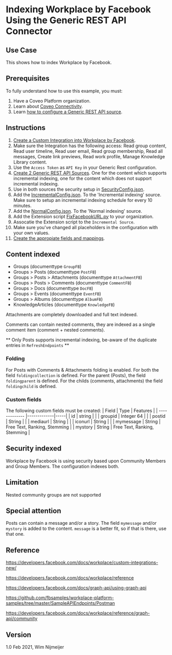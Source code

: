 # Indexing Workplace by Facebook Using the Generic REST API Connector

## Use Case
This shows how to index Workplace by Facebook.

## Prerequisites
To fully understand how to use this example, you must:
1. Have a Coveo Platform organization.
2. Learn about [Coveo Connectivity](https://docs.coveo.com/en/1702/).
3. Learn [how to configure a Generic REST API source](https://docs.coveo.com/en/1896/).

## Instructions
1. [Create a Custom Integration into Workplace by Facebook](https://developers.facebook.com/docs/workplace/custom-integrations-new/).
2. Make sure the Integration has the following access: Read group content, Read user timeline, Read user email, Read group membership, Read all messages, Create link previews, Read work profile, Manage Knowledge Library content.
3. Use the `Access Token` as `API Key` in your Generic Rest configuration.
4. [Create 2 Generic REST API Sources](https://docs.coveo.com/en/1896/). One for the content which supports incremental indexing, one for the content which does not support incremental indexing. 
5. Use in both sources the security setup in [SecurityConfig.json](https://github.com/coveooss/connectivity-library/blob/master/WorkplaceByFacebook/index/SecurityConfig.json). 
6. Add the  [IncrementalConfig.json](https://github.com/coveooss/connectivity-library/blob/master/WorkplaceByFacebook/index/IncrementalConfig.json). To the 'Incremental indexing' source. Make sure to setup an incremental indexing schedule for every 10 minutes.
7. Add the  [NormalConfig.json](https://github.com/coveooss/connectivity-library/blob/master/WorkplaceByFacebook/index/NormalConfig.json). To the 'Normal indexing' source.
8. Add the Extension script [FixFacebookURL.py](https://github.com/coveooss/connectivity-library/blob/master/WorkplaceByFacebook/FixFacebookURL.py) to your organization.
9. Assocatie the Extension script to the `Incremental Source`.
10. Make sure you've changed all placeholders in the configuration with your own values.
11. [Create the appropiate fields and mappings](https://docs.coveo.com/en/1896/#completion).

## Content indexed
* Groups (documenttype `GroupFB`)
* Groups > Posts (documenttype `PostFB`)
* Groups > Posts > Attachments (documenttype `AttachmentFB`)
* Groups > Posts > Comments (documenttype `CommentFB`)
* Groups > Docs (documenttype `DocFB`)
* Groups > Events (documenttype `EventFB`)
* Groups > Albums (documenttype `AlbumFB`)
* KnowledgeArticles (documenttype `KnowledgeFB`)


Attachments are completely downloaded and full text indexed.

Comments can contain nested comments, they are indexed as a single comment item (comment + nested comments).

** Only Posts supports incremental indexing, be-aware of the duplicate entries in `RefreshEndpoints` **

### Folding
For Posts with Comments & Attachments folding is enabled.
For both the field `foldingcollection` is defined. For the parent (Posts), the field `foldingparent` is defined. For the childs (comments, attachments) the field `foldingchild` is defined.

### Custom fields
The following custom fields must be created:
| Field        | Type           | Features  |
| ------------- |-------------|-----|
| id       | string |  |
| groupid  | Integer 64 | |
| postid   | String | |
| mediaurl | String      |     |
| iconurl  | String     | |
| mymessage | String  | Free Text, Ranking, Stemming |
| mystory   | String  | Free Text, Ranking, Stemming |


## Security indexed
Workplace by Facebook is using security based upon Community Members and Group Members. The configuration indexes both.

## Limitation
Nested community groups are not supported

## Special attention
Posts can contain a message and/or a story. The field `mymessage` and/or `mystory` is added to the content. `message` is a better fit, so if that is there, use that one.

## Reference
https://developers.facebook.com/docs/workplace/custom-integrations-new/

https://developers.facebook.com/docs/workplace/reference

https://developers.facebook.com/docs/graph-api/using-graph-api

https://github.com/fbsamples/workplace-platform-samples/tree/master/SampleAPIEndpoints/Postman

https://developers.facebook.com/docs/workplace/reference/graph-api/community


## Version
1.0 Feb 2021, Wim Nijmeijer

